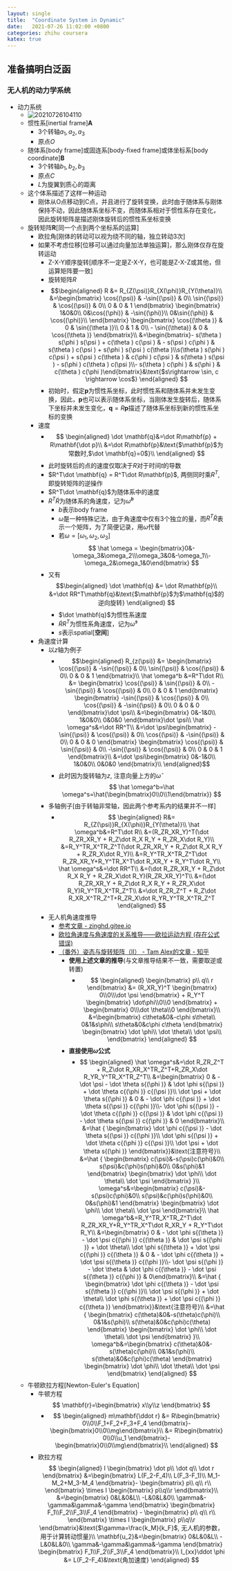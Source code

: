 ```yaml
---
layout: single
title:  "Coordinate System in Dynamic"
date:   2021-07-26 11:02:00 +0800
categories: zhihu coursera
katex: true
---
```


## 准备搞明白泛函

### 无人机的动力学系统

- 动力系统
  - ![20210726104110](https://raw.githubusercontent.com/FavorMylikes/hackmd-note/img/img/20210726104110.png)
  - 惯性系[inertial frame]$\mathbf{A}$
    - 3个转轴$a_1, a_2, a_3$
    - 原点$O$
  - 随体系[body frame]或固连系[body-fixed frame]或体坐标系[body coordinate]$\mathbf{B}$
    - 3个转轴$b_1, b_2, b_3$
    - 原点$C$
    - $L$为旋翼到质心的距离
  - 这个体系描述了这样一种运动
    - 刚体从O点移动到C点，并且进行了旋转变换，此时由于随体系与刚体保持不动，因此随体系坐标不变，而随体系相对于惯性系存在变化，因此旋转矩阵是描述刚体旋转后的惯性系坐标变换
  - 旋转矩阵$\mathbf{R}$[同一个点到两个坐标系的运算]
    - 欧拉角[刚体的转动可以视为绕不同的轴，独立转动3次]
    - 如果不考虑位移[位移可以通过向量加法单独运算]，那么刚体仅存在旋转运动
      - Z-X-Y顺序旋转[顺序不一定是Z-X-Y，也可能是Z-X-Z或其他，但运算矩阵要一致]
      - 旋转矩阵$R$
      - $$\begin{aligned}
            R
            &= R_{Z(\psi)}R_{X(\phi)}R_{Y(\theta)}\\
            &=\begin{bmatrix}
            \cos{(\psi)} & -\sin{(\psi)} & 0\\
            \sin{(\psi)} & \cos{(\psi)} & 0\\
            0 & 0 & 1
            \end{bmatrix}
            \begin{bmatrix}
            1&0&0\\
            0&\cos{(\phi)} & -\sin{(\phi)}\\
            0&\sin{(\phi)} & \cos{(\phi)}\\
            \end{bmatrix}
            \begin{bmatrix}
            \cos{(\theta )} & 0 & \sin{(\theta )}\\
            0 & 1 & 0\\
            - \sin{(\theta)} & 0 & \cos{(\theta )}
            \end{bmatrix}\\
            &=\begin{bmatrix}- s(\theta ) s(\phi ) s(\psi ) + c(\theta ) c(\psi ) & - s(\psi ) c(\phi ) & s(\theta ) c(\psi ) + s(\phi ) s(\psi ) c(\theta )\\s(\theta ) s(\phi ) c(\psi ) + s(\psi ) c(\theta ) & c(\phi ) c(\psi ) & s(\theta ) s(\psi ) - s(\phi ) c(\theta ) c(\psi )\\- s(\theta ) c(\phi ) & s(\phi ) & c(\theta ) c(\phi )\end{bmatrix}&\text{$s\rightarrow \sin, c \rightarrow \cos$}
          \end{aligned}
        $$
      - 初始时，假定$\mathbf{p}$为惯性系坐标，此时惯性系和随体系并未发生变换，因此，$\mathbf{p}$也可以表示随体系坐标，当刚体发生旋转后，随体系下坐标并未发生变化，$\mathbf{q}=R\mathbf{p}$描述了随体系坐标到新的惯性系坐标的变换
    - 速度
      - $$
            \begin{aligned}
                \dot \mathbf{q}&=\dot R\mathbf{p} + R\mathbf{\dot p}\\
                &=\dot R\mathbf{p}&\text{$\mathbf{p}$为常数时,$\dot \mathbf{q}=0$}\\
            \end{aligned}
        $$
      - 此时旋转后的点的速度仅取决于$R$对于时间$t$的导数
      - $R^T\dot \mathbf{q} = R^T\dot R\mathbf{p}$, 两侧同时乘$R^T$, 即旋转矩阵的逆操作
      - $R^T\dot \mathbf{q}$为随体系中的速度
      - $R^T\dot R$为随体系的角速度，记为$\hat \omega^b$
        - $b$表示body frame
        - $\hat \omega$是一种特殊记法，由于角速度中仅有3个独立的量，而$R^T\dot R$表示一个矩阵，为了简便记录，用$\hat \omega$代替
        - 若$\omega = [\omega_1, \omega_2, \omega_3]$
        $$
             \hat \omega = \begin{bmatrix}0&-\omega_3&\omega_2\\\omega_3&0&-\omega_1\\-\omega_2&\omega_1&0\end{bmatrix}
        $$
      - 又有
        $$\begin{aligned}
            \dot \mathbf{q} &= \dot R\mathbf{p}\\
            &=\dot RR^T\mathbf{q}&\text{$\mathbf{p}$为$\mathbf{q}$的逆向旋转}
        \end{aligned}
        $$
        - $\dot \mathbf{q}$为惯性系速度
        - $\dot RR^T$为惯性系角速度，记为$\hat \omega^s$
        - $s$表示spatial[**空间**]
    - 角速度计算
      - 以$z$轴为例子
        - $$\begin{aligned}
                R_{z(\psi)} &= \begin{bmatrix}
                \cos{(\psi)} & -\sin{(\psi)} & 0\\
                \sin{(\psi)} & \cos{(\psi)} & 0\\
                0 & 0 & 1
                \end{bmatrix}\\
                \hat \omega^b
                &=R^T\dot R\\
                &= \begin{bmatrix}
                    \cos{(\psi)} & \sin{(\psi)} & 0\\
                    -\sin{(\psi)} & \cos{(\psi)} & 0\\
                    0 & 0 & 1
                \end{bmatrix}
                \begin{bmatrix}
                    -\sin{(\psi)} & \cos{(\psi)} & 0\\
                    \cos{(\psi)} & -\sin{(\psi)} & 0\\
                    0 & 0 & 0
                \end{bmatrix}\dot \psi\\
                &=\begin{bmatrix}
                    0&-1&0\\
                    1&0&0\\
                    0&0&0
                \end{bmatrix}\dot \psi\\
                \hat \omega^s&=\dot RR^T\\
                &=\dot \psi\begin{bmatrix}
                    -\sin{(\psi)} & \cos{(\psi)} & 0\\
                    \cos{(\psi)} & -\sin{(\psi)} & 0\\
                    0 & 0 & 0
                \end{bmatrix}
                \begin{bmatrix}
                    \cos{(\psi)} & \sin{(\psi)} & 0\\
                    -\sin{(\psi)} & \cos{(\psi)} & 0\\
                    0 & 0 & 1
                \end{bmatrix}\\
                &=\dot \psi\begin{bmatrix}
                    0&-1&0\\
                    1&0&0\\
                    0&0&0
                \end{bmatrix}\\
            \end{aligned}$$
        - 此时因为旋转轴为$z$, 注意向量上方的$\hat {\omega}$
             $$
                \hat \omega^b=\hat \omega^s=\hat{\begin{bmatrix}0\\0\\1\end{bmatrix}}
             $$
      - 多轴例子[由于转轴非常轴，因此两个参考系内的结果并不一样]
        - $$
            \begin{aligned}
                R&= R_{Z(\psi)}R_{X(\phi)}R_{Y(\theta)}\\
                \hat \omega^b&=R^T\dot R\\
                &=(R_ZR_XR_Y)^T(\dot R_ZR_XR_Y + R_Z\dot R_X R_Y + R_ZR_X\dot R_Y)\\
                &=R_Y^TR_X^TR_Z^T(\dot R_ZR_XR_Y + R_Z\dot R_X R_Y + R_ZR_X\dot R_Y)\\
                &=R_Y^TR_X^TR_Z^T\dot R_ZR_XR_Y+R_Y^TR_X^T\dot R_XR_Y + R_Y^T\dot R_Y\\
                \hat \omega^s&=\dot RR^T\\
                &=(\dot R_ZR_XR_Y + R_Z\dot R_X R_Y + R_ZR_X\dot R_Y)(R_ZR_XR_Y)^T\\
                &=(\dot R_ZR_XR_Y + R_Z\dot R_X R_Y + R_ZR_X\dot R_Y)R_Y^TR_X^TR_Z^T\\
                &=\dot R_ZR_Z^T + R_Z\dot R_XR_X^TR_Z^T+R_ZR_X\dot R_YR_Y^TR_X^TR_Z^T
            \end{aligned}
          $$
      - 无人机角速度推导
        - [参考文章 - zinghd.gitee.io](https://zinghd.gitee.io/kinematics-euler-angle-model/)
        - [欧拉角速度与角速度的关系推导——欧拉运动方程 (存在公式错误)](https://blog.csdn.net/a735148617/article/details/116740453)
        - [（番外）姿态与旋转矩阵（II） - Tam Alex的文章 - 知乎](
https://zhuanlan.zhihu.com/p/86468301)
          - **使用上述文章的推导**(与文章推导结果不一致，需要取逆或转置)
            - $$
                \begin{aligned}
                    \begin{bmatrix}
                        p\\
                        q\\
                        r
                    \end{bmatrix}
                    &=
                    (R_XR_Y)^T
                    \begin{bmatrix}
                        0\\0\\\dot \psi
                    \end{bmatrix}
                    +
                    R_Y^T
                    \begin{bmatrix}
                        \dot\phi\\0\\0
                    \end{bmatrix}
                    +
                    \begin{bmatrix}
                        0\\\dot \theta\\0
                    \end{bmatrix}\\
                    &=\begin{bmatrix}
                        c\theta&0&-c\phi s\theta\\
                        0&1&s\phi\\
                        s\theta&0&c\phi c\theta
                    \end{bmatrix}
                    \begin{bmatrix}
                        \dot \phi\\
                        \dot \theta\\
                        \dot \psi\\
                    \end{bmatrix}
                \end{aligned}
            $$
          - **直接使用$\hat \omega$公式**
            - $$
                \begin{aligned}
                    \hat \omega^s&=\dot R_ZR_Z^T + R_Z\dot R_XR_X^TR_Z^T+R_ZR_X\dot R_YR_Y^TR_X^TR_Z^T\\
                    &=\begin{bmatrix}
                        0 & - \dot \psi - \dot \theta s{(\phi )} & \dot \phi s{(\psi )} + \dot \theta c{(\phi )} c{(\psi )}\\
                        \dot \psi + \dot \theta s{(\phi )} & 0 & - \dot \phi c{(\psi )} + \dot \theta s{(\psi )} c{(\phi )}\\- \dot \phi s{(\psi )} - \dot \theta c{(\phi )} c{(\psi )} & \dot \phi c{(\psi )} - \dot \theta s{(\psi )} c{(\phi )} & 0
                    \end{bmatrix}\\
                    &=\hat {
                    \begin{bmatrix}
                        \dot \phi c{(\psi )} - \dot \theta s{(\psi )} c{(\phi )}\\
                        \dot \phi s{(\psi )} + \dot \theta c{(\phi )} c{(\psi )}\\
                        \dot \psi + \dot \theta s{(\phi )}
                    \end{bmatrix}}&\text{注意符号}\\
                    &=\hat {
                        \begin{bmatrix}
                            c(\psi)&-s(\psi)c(\phi)&0\\
                            s(\psi)&c(\phi)s(\phi)&0\\
                            0&s(\phi)&1
                        \end{bmatrix}
                        \begin{bmatrix}
                            \dot \phi\\
                            \dot \theta\\
                            \dot \psi
                        \end{bmatrix}
                    }\\
                    \omega^s&=\begin{bmatrix}
                            c(\psi)&-s(\psi)c(\phi)&0\\
                            s(\psi)&c(\phi)s(\phi)&0\\
                            0&s(\phi)&1
                        \end{bmatrix}
                        \begin{bmatrix}
                            \dot \phi\\
                            \dot \theta\\
                            \dot \psi
                        \end{bmatrix}\\
                \hat \omega^b&=R_Y^TR_X^TR_Z^T\dot R_ZR_XR_Y+R_Y^TR_X^T\dot R_XR_Y + R_Y^T\dot R_Y\\
                &=\begin{bmatrix}
                0 & - \dot \phi s{(\theta )} - \dot \psi c{(\phi )} c{(\theta )} & \dot \psi s{(\phi )} + \dot \theta\\
                \dot \phi s{(\theta )} + \dot \psi c{(\phi )} c{(\theta )} & 0 & - \dot \phi c{(\theta )} + \dot \psi s{(\theta )} c{(\phi )}\\- \dot \psi s{(\phi )} - \dot \theta & \dot \phi c{(\theta )} - \dot \psi s{(\theta )} c{(\phi )} & 0\end{bmatrix}\\
                &=\hat {
                \begin{bmatrix}
                    \dot \phi c{(\theta )} - \dot \psi s{(\theta )} c{(\phi )}\\
                    \dot \psi s{(\phi )} + \dot \theta\\
                    \dot \phi s{(\theta )} + \dot \psi c{(\phi )} c{(\theta )}
                \end{bmatrix}}&\text{注意符号}\\
                &=\hat {
                    \begin{bmatrix}
                        c(\theta)&0&-s(\theta)c(\phi)\\
                        0&1&s(\phi)\\
                        s(\theta)&0&c(\phi)c(\theta)
                    \end{bmatrix}
                    \begin{bmatrix}
                        \dot \phi\\
                        \dot \theta\\
                        \dot \psi
                    \end{bmatrix}
                }\\
                \omega^b&=\begin{bmatrix}
                        c(\theta)&0&-s(\theta)c(\phi)\\
                        0&1&s(\phi)\\
                        s(\theta)&0&c(\phi)c(\theta)
                    \end{bmatrix}
                    \begin{bmatrix}
                        \dot \phi\\
                        \dot \theta\\
                        \dot \psi
                    \end{bmatrix}
                \end{aligned}
              $$
  - 牛顿欧拉方程[Newton-Euler's Equation]
    - 牛顿方程
      $$
      \mathbf{r}=\begin{bmatrix}
          x\\y\\z
        \end{bmatrix}
      $$
      - $$
        \begin{aligned}
        m\mathbf{\ddot r}
        &= R\begin{bmatrix}
            0\\0\\F_1+F_2+F_3+F_4
        \end{bmatrix}-\begin{bmatrix}0\\0\\mg\end{bmatrix}\\
        &= R\begin{bmatrix}
            0\\0\\u_1
        \end{bmatrix}-\begin{bmatrix}0\\0\\mg\end{bmatrix}\\
        \end{aligned}
        $$
    - 欧拉方程
      $$
        \begin{aligned}
          I \begin{bmatrix}
              \dot p\\
              \dot q\\
              \dot r
          \end{bmatrix}
          &=\begin{bmatrix}
              L(F_2-F_4)\\
              L(F_3-F_1)\\
              M_1-M_2+M_3-M_4
          \end{bmatrix}-
          \begin{bmatrix}
              p\\
              q\\
              r\\
          \end{bmatrix}
          \times
          I
          \begin{bmatrix}
              p\\q\\r
          \end{bmatrix}\\
          &=\begin{bmatrix}
              0&L&0&L\\
              -L&0&L&0\\
              \gamma&-\gamma&\gamma&-\gamma
          \end{bmatrix}
          \begin{bmatrix}
              F_1\\F_2\\F_3\\F_4
          \end{bmatrix}
          -
          \begin{bmatrix}
              p\\
              q\\
              r\\
          \end{bmatrix}
          \times
          I
          \begin{bmatrix}
              p\\q\\r
          \end{bmatrix}&\text{$\gamma=\frac{k_M}{k_F}$, 无人机的参数，用于计算转动惯量}\\
          \mathbf{u_2}&=\begin{bmatrix}
              0&L&0&L\\
              -L&0&L&0\\
              \gamma&-\gamma&\gamma&-\gamma
          \end{bmatrix}
          \begin{bmatrix}
              F_1\\F_2\\F_3\\F_4
          \end{bmatrix}\\
          I_{xx}\ddot \phi &= L(F_2-F_4)&\text{角加速度}
        \end{aligned}
        $$
